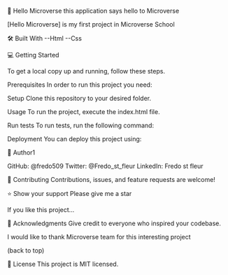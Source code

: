 📖 Hello Microverse
this application says hello to Microverse

[Hello Microverse] is my first project in Microverse School 

🛠 Built With
--Html 
--Css

💻 Getting Started


To get a local copy up and running, follow these steps.

Prerequisites
In order to run this project you need:

Setup
Clone this repository to your desired folder.



Usage
To run the project, execute the index.html file.

Run tests
To run tests, run the following command:

Deployment
You can deploy this project using:



👤 Author1

GitHub: @fredo509
Twitter: @Fredo_st_fleur
LinkedIn: Fredo st fleur


🤝 Contributing
Contributions, issues, and feature requests are welcome!

⭐️ Show your support
Please give me a star 

If you like this project...

🙏 Acknowledgments
Give credit to everyone who inspired your codebase.

I would like to thank Microverse team for this interesting project

(back to top)

📝 License
This project is MIT licensed.

